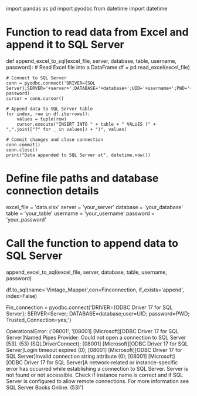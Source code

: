 import pandas as pd
import pyodbc
from datetime import datetime

# Function to read data from Excel and append it to SQL Server
def append_excel_to_sql(excel_file, server, database, table, username, password):
    # Read Excel file into a DataFrame
    df = pd.read_excel(excel_file)
    
    # Connect to SQL Server
    conn = pyodbc.connect('DRIVER={SQL Server};SERVER='+server+';DATABASE='+database+';UID='+username+';PWD='+ password)
    cursor = conn.cursor()
    
    # Append data to SQL Server table
    for index, row in df.iterrows():
        values = tuple(row)
        cursor.execute("INSERT INTO " + table + " VALUES (" + ",".join(["?" for _ in values]) + ")", values)
    
    # Commit changes and close connection
    conn.commit()
    conn.close()
    print("Data appended to SQL Server at", datetime.now())

# Define file paths and database connection details
excel_file = 'data.xlsx'
server = 'your_server'
database = 'your_database'
table = 'your_table'
username = 'your_username'
password = 'your_password'

# Call the function to append data to SQL Server
append_excel_to_sql(excel_file, server, database, table, username, password)


df.to_sql(name='Vintage_Mapper',con=Finconnection, if_exists='append', index=False)

Fin_connection = pyodbc.connect('DRIVER={ODBC Driver 17 for SQL Server}; SERVER=Server; DATABASE=database;user=UID; password=PWD; Trusted_Connection=yes;')

OperationalError: ('08001', '[08001] [Microsoft][ODBC Driver 17 for SQL Server]Named Pipes Provider: Could not open a connection to SQL Server [53].  (53) (SQLDriverConnect); [08001] [Microsoft][ODBC Driver 17 for SQL Server]Login timeout expired (0); [08001] [Microsoft][ODBC Driver 17 for SQL Server]Invalid connection string attribute (0); [08001] [Microsoft][ODBC Driver 17 for SQL Server]A network-related or instance-specific error has occurred while establishing a connection to SQL Server. Server is not found or not accessible. Check if instance name is correct and if SQL Server is configured to allow remote connections. For more information see SQL Server Books Online. (53)')



